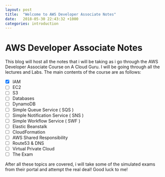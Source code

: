 ```yaml
---
layout: post
title:  "Welcome to AWS Developer Associate Notes"
date:   2018-05-30 22:43:32 +1000
categories: introduction
---
```

# AWS Developer Associate Notes

This blog will host all the notes that i will be taking as i go through the AWS Developer Associate Course on A Cloud Guru. I will be going through all the lectures and Labs. The main contents of the course are as follows:

- [x] IAM
- [ ] EC2
- [ ] S3
- [ ] Databases
- [ ] DynamoDB
- [ ] Simple Queue Service ( SQS )
- [ ] Simple Notification Service ( SNS )
- [ ] Simple Workflow Service ( SWF )
- [ ] Elastic Beanstalk
- [ ] CloudFormation
- [ ] AWS Shared Responsibility
- [ ] Route53 & DNS
- [ ] Virtual Private Cloud
- [ ] The Exam

After all these topics are covered, i will take some of the simulated exams from their portal and attempt the real deal! Good luck to me!
